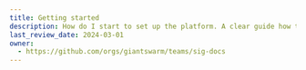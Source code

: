 ```yaml
---
title: Getting started
description: How do I start to set up the platform. A clear guide how to start to work with us properly sorted and documented.
last_review_date: 2024-03-01
owner:
  - https://github.com/orgs/giantswarm/teams/sig-docs
---
```

